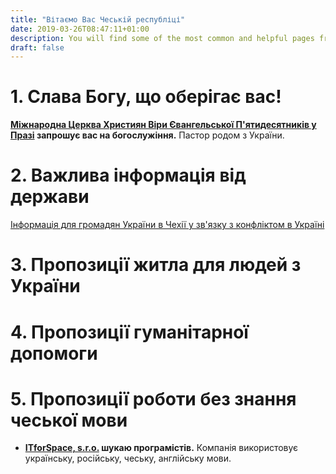 ```yaml
---
title: "Вітаємо Вас Чеській республіці"
date: 2019-03-26T08:47:11+01:00
description: You will find some of the most common and helpful pages from our documentation.
draft: false
---
```


# 1. Слава Богу, що оберігає вас!

**[Міжнародна Церква Християн Віри Євангельської П'ятидесятників у Празі](https://kvep.cz) запрошує вас на богослужіння.** Пастор родом з України.

# 2. Важлива інформація від держави

[Інформація для громадян України в Чехії у зв'язку з конфліктом в Україні](https://www.mvcr.cz/clanek/informace-pro-obcany-ukrajiny.aspx?q=Y2hudW09Mg%3d%3d)

# 3. Пропозиції житла для людей з України

# 4. Пропозиції гуманітарної допомоги


# 5. Пропозиції роботи без знання чеської мови

* **[ITforSpace, s.r.o.](https://wwww.itforspace.com) шукаю програмістів.** Компанія використовує українську, російську, чеську, англійську мови.
